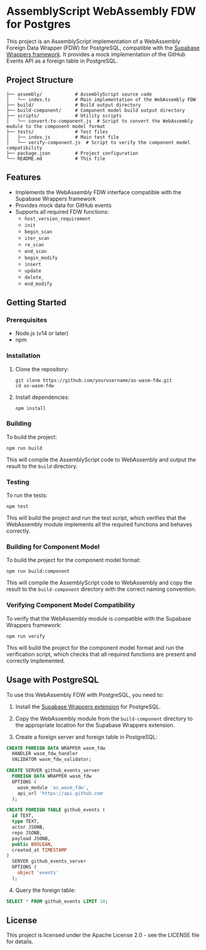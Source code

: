# AssemblyScript WebAssembly FDW for Postgres

This project is an AssemblyScript implementation of a WebAssembly Foreign Data Wrapper (FDW) for PostgreSQL, compatible with the [Supabase Wrappers framework](https://github.com/supabase/wrappers). It provides a mock implementation of the GitHub Events API as a foreign table in PostgreSQL.

## Project Structure

```
├── assembly/            # AssemblyScript source code
│   └── index.ts         # Main implementation of the WebAssembly FDW
├── build/               # Build output directory
├── build-component/     # Component model build output directory
├── scripts/             # Utility scripts
│   └── convert-to-component.js  # Script to convert the WebAssembly module to the component model format
├── tests/               # Test files
│   ├── index.js         # Main test file
│   └── verify-component.js  # Script to verify the component model compatibility
├── package.json         # Project configuration
└── README.md            # This file
```

## Features

- Implements the WebAssembly FDW interface compatible with the Supabase Wrappers framework
- Provides mock data for GitHub events
- Supports all required FDW functions:
  - `host_version_requirement`
  - `init`
  - `begin_scan`
  - `iter_scan`
  - `re_scan`
  - `end_scan`
  - `begin_modify`
  - `insert`
  - `update`
  - `delete_`
  - `end_modify`

## Getting Started

### Prerequisites

- Node.js (v14 or later)
- npm

### Installation

1. Clone the repository:
   ```
   git clone https://github.com/yourusername/as-wasm-fdw.git
   cd as-wasm-fdw
   ```

2. Install dependencies:
   ```
   npm install
   ```

### Building

To build the project:

```
npm run build
```

This will compile the AssemblyScript code to WebAssembly and output the result to the `build` directory.

### Testing

To run the tests:

```
npm test
```

This will build the project and run the test script, which verifies that the WebAssembly module implements all the required functions and behaves correctly.

### Building for Component Model

To build the project for the component model format:

```
npm run build:component
```

This will compile the AssemblyScript code to WebAssembly and copy the result to the `build-component` directory with the correct naming convention.

### Verifying Component Model Compatibility

To verify that the WebAssembly module is compatible with the Supabase Wrappers framework:

```
npm run verify
```

This will build the project for the component model format and run the verification script, which checks that all required functions are present and correctly implemented.

## Usage with PostgreSQL

To use this WebAssembly FDW with PostgreSQL, you need to:

1. Install the [Supabase Wrappers extension](https://github.com/supabase/wrappers) for PostgreSQL.

2. Copy the WebAssembly module from the `build-component` directory to the appropriate location for the Supabase Wrappers extension.

3. Create a foreign server and foreign table in PostgreSQL:

```sql
CREATE FOREIGN DATA WRAPPER wasm_fdw
  HANDLER wasm_fdw_handler
  VALIDATOR wasm_fdw_validator;

CREATE SERVER github_events_server
  FOREIGN DATA WRAPPER wasm_fdw
  OPTIONS (
    wasm_module 'as_wasm_fdw',
    api_url 'https://api.github.com'
  );

CREATE FOREIGN TABLE github_events (
  id TEXT,
  type TEXT,
  actor JSONB,
  repo JSONB,
  payload JSONB,
  public BOOLEAN,
  created_at TIMESTAMP
)
  SERVER github_events_server
  OPTIONS (
    object 'events'
  );
```

4. Query the foreign table:

```sql
SELECT * FROM github_events LIMIT 10;
```

## License

This project is licensed under the Apache License 2.0 - see the LICENSE file for details. 